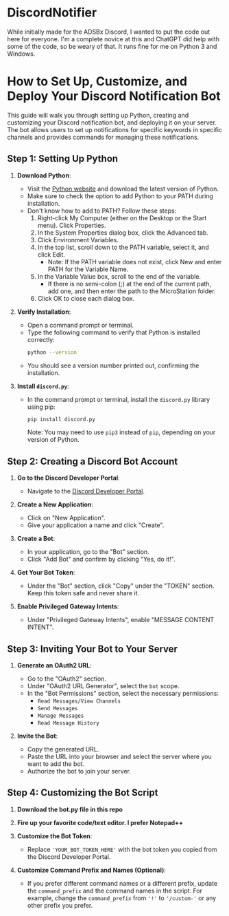 # DiscordNotifier
While initially made for the ADSBx Discord, I wanted to put the code out here for everyone. I'm a complete novice at this and ChatGPT did help with some of the code, so be weary of that. It runs fine for me on Python 3 and Windows. 

# How to Set Up, Customize, and Deploy Your Discord Notification Bot

This guide will walk you through setting up Python, creating and customizing your Discord notification bot, and deploying it on your server. The bot allows users to set up notifications for specific keywords in specific channels and provides commands for managing these notifications.

## Step 1: Setting Up Python

1. **Download Python**:
   - Visit the [Python website](https://www.python.org/downloads/) and download the latest version of Python.
   - Make sure to check the option to add Python to your PATH during installation.
   - Don't know how to add to PATH? Follow these steps:
      1. Right-click My Computer (either on the Desktop or the Start menu). Click Properties.
      2. In the System Properties dialog box, click the Advanced tab.
      3. Click Environment Variables.
      4. In the top list, scroll down to the PATH variable, select it, and click Edit. 
          - Note: If the PATH variable does not exist, click New and enter PATH for the Variable Name.
      5. In the Variable Value box, scroll to the end of the variable. 
          - If there is no semi-colon (;) at the end of the current path, add one, and then enter the path to the MicroStation folder.
      6. Click OK to close each dialog box.





2. **Verify Installation**:
   - Open a command prompt or terminal.
   - Type the following command to verify that Python is installed correctly:
     ```bash
     python --version
     ```
   - You should see a version number printed out, confirming the installation.

3. **Install `discord.py`**:
   - In the command prompt or terminal, install the `discord.py` library using pip:
     ```bash
     pip install discord.py
     ```
     Note: You may need to use `pip3` instead of `pip`, depending on your version of Python. 

## Step 2: Creating a Discord Bot Account

1. **Go to the Discord Developer Portal**:
   - Navigate to the [Discord Developer Portal](https://discord.com/developers/applications).

2. **Create a New Application**:
   - Click on "New Application".
   - Give your application a name and click "Create".

3. **Create a Bot**:
   - In your application, go to the "Bot" section.
   - Click "Add Bot" and confirm by clicking "Yes, do it!".

4. **Get Your Bot Token**:
   - Under the "Bot" section, click "Copy" under the "TOKEN" section. Keep this token safe and never share it.

5. **Enable Privileged Gateway Intents**:
   - Under "Privileged Gateway Intents", enable "MESSAGE CONTENT INTENT".

## Step 3: Inviting Your Bot to Your Server

1. **Generate an OAuth2 URL**:
   - Go to the "OAuth2" section.
   - Under "OAuth2 URL Generator", select the `bot` scope.
   - In the "Bot Permissions" section, select the necessary permissions:
     - `Read Messages/View Channels`
     - `Send Messages`
     - `Manage Messages`
     - `Read Message History`

2. **Invite the Bot**:
   - Copy the generated URL.
   - Paste the URL into your browser and select the server where you want to add the bot.
   - Authorize the bot to join your server.

## Step 4: Customizing the Bot Script

1. **Download the bot.py file in this repo**
2. **Fire up your favorite code/text editor. I prefer Notepad++**
3. **Customize the Bot Token**:
   - Replace `'YOUR_BOT_TOKEN_HERE'` with the bot token you copied from the Discord Developer Portal.

4. **Customize Command Prefix and Names (Optional)**:
   - If you prefer different command names or a different prefix, update the `command_prefix` and the command names in the script. For example, change the `command_prefix` from `'!'` to `'/custom-'` or any other prefix you prefer.
